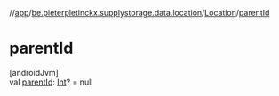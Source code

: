 //[app](../../../index.md)/[be.pieterpletinckx.supplystorage.data.location](../index.md)/[Location](index.md)/[parentId](parent-id.md)

# parentId

[androidJvm]\
val [parentId](parent-id.md): [Int](https://kotlinlang.org/api/latest/jvm/stdlib/kotlin/-int/index.html)? = null
